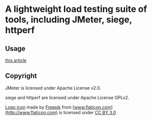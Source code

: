 # A lightweight load testing suite of tools, including JMeter, siege, httperf

## Usage

[this article](http://shiru.untergrund.net/articles/programming_nes_games_in_c.htm)

## Copyright

JMeter is licensed under Apache License v2.0.

siege and httperf are licensed under Apache License GPLv2.

[Logo icon](http://www.flaticon.com/free-icon/male-playing-cello_27343) made by [Freepik](http://www.freepik.com) from [www.flaticon.com](http://www.flaticon.com) is licensed under [CC BY 3.0](http://creativecommons.org/licenses/by/3.0/)